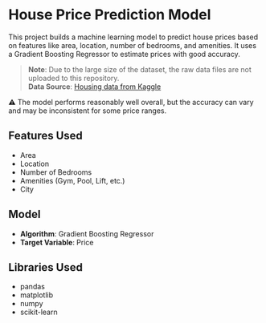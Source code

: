 # House Price Prediction Model

This project builds a machine learning model to predict house prices based on features like area, location, number of bedrooms, and amenities. It uses a Gradient Boosting Regressor to estimate prices with good accuracy.

> **Note**: Due to the large size of the dataset, the raw data files are not uploaded to this repository.  
> **Data Source**: [Housing data from Kaggle](https://www.kaggle.com/datasets/ruchi798/housing-prices-in-metropolitan-areas-of-indi) 

⚠️ The model performs reasonably well overall, but the accuracy can vary and may be inconsistent for some price ranges.

## Features Used
- Area
- Location
- Number of Bedrooms
- Amenities (Gym, Pool, Lift, etc.)
- City

## Model
- **Algorithm**: Gradient Boosting Regressor
- **Target Variable**: Price

## Libraries Used
- pandas
- matplotlib
- numpy  
- scikit-learn
